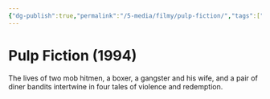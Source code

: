 ```yaml
---
{"dg-publish":true,"permalink":"/5-media/filmy/pulp-fiction/","tags":["фильм","#Crime","#Drama"]}
---
```


# Pulp Fiction (1994)
 
The lives of two mob hitmen, a boxer, a gangster and his wife, and a pair of diner bandits intertwine in four tales of violence and redemption.

